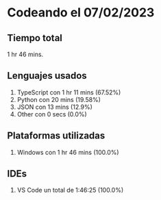 # Codeando el 07/02/2023

## Tiempo total
1 hr 46 mins.

## Lenguajes usados
1. TypeScript con 1 hr 11 mins (67.52%)
1. Python con 20 mins (19.58%)
1. JSON con 13 mins (12.9%)
1. Other con 0 secs (0.0%)

## Plataformas utilizadas
1. Windows con 1 hr 46 mins (100.0%)

## IDEs
1. VS Code un total de 1:46:25 (100.0%)
